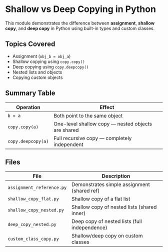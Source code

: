 # Shallow vs Deep Copying in Python

This module demonstrates the difference between **assignment**, **shallow copy**, and **deep copy** in Python using built-in types and custom classes.

## Topics Covered

- Assignment (`obj_b = obj_a`)
- Shallow copying using `copy.copy()`
- Deep copying using `copy.deepcopy()`
- Nested lists and objects
- Copying custom objects

## Summary Table

| Operation          | Effect                                             |
| ------------------ | -------------------------------------------------- |
| `b = a`            | Both point to the same object                      |
| `copy.copy(a)`     | One-level shallow copy — nested objects are shared |
| `copy.deepcopy(a)` | Full recursive copy — completely independent       |

## Files

| File                      | Description                                   |
| ------------------------- | --------------------------------------------- |
| `assignment_reference.py` | Demonstrates simple assignment (shared ref)   |
| `shallow_copy_flat.py`    | Shallow copy of a flat list                   |
| `shallow_copy_nested.py`  | Shallow copy of nested lists (shared inner)   |
| `deep_copy_nested.py`     | Deep copy of nested lists (full independence) |
| `custom_class_copy.py`    | Shallow/deep copy on custom classes           |
